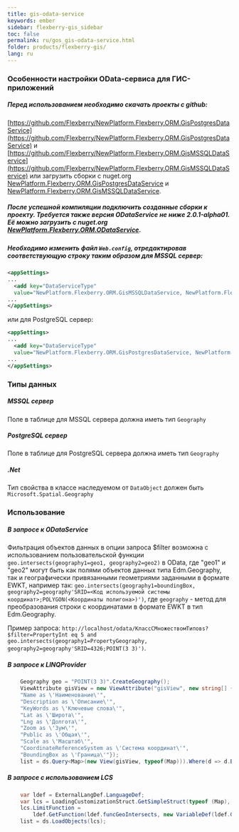 ```yaml
---
title: gis-odata-service
keywords: ember
sidebar: flexberry-gis_sidebar
toc: false
permalink: ru/gos_gis-odata-service.html
folder: products/flexberry-gis/
lang: ru
---
```


### Особенности настройки OData-сервиса для ГИС-приложений

##### Перед использованием необходимо скачать проекты с github:
[https://github.com/Flexberry/NewPlatform.Flexberry.ORM.GisPostgresDataService](https://github.com/Flexberry/NewPlatform.Flexberry.ORM.GisPostgresDataService) и 
[https://github.com/Flexberry/NewPlatform.Flexberry.ORM.GisMSSQLDataService](https://github.com/Flexberry/NewPlatform.Flexberry.ORM.GisMSSQLDataService) или загрузить сборки с nuget.org [NewPlatform.Flexberry.ORM.GisPostgresDataService](https://www.nuget.org/packages/NewPlatform.Flexberry.ORM.GisPostgresDataService) и [NewPlatform.Flexberry.ORM.GisMSSQLDataService](https://www.nuget.org/packages/NewPlatform.Flexberry.ORM.GisMSSQLDataService). 

##### После успешной компиляции подключить созданные сборки к проекту. Требуется также версия ODataService не ниже 2.0.1-alpha01. Её можно загрузить с nuget.org [NewPlatform.Flexberry.ORM.ODataService](https://www.nuget.org/packages/NewPlatform.Flexberry.ORM.ODataService/2.0.1-alpha01). 

##### Необходимо изменить файл `Web.config`, отредактировав соответствующую строку таким образом для MSSQL сервер:
```xml
<appSettings>
...
  <add key="DataServiceType" 
  value="NewPlatform.Flexberry.ORM.GisMSSQLDataService, NewPlatform.Flexberry.ORM.GisMSSQLDataService" />
...
</appSettings>
```
или для PostgreSQL сервер:
```xml
<appSettings>
...
  <add key="DataServiceType" 
  value="NewPlatform.Flexberry.ORM.GisPostgresDataService, NewPlatform.Flexberry.ORM.GisPostgresDataService" />
...
</appSettings>
```
### Типы данных
##### MSSQL сервер
Поле в таблице для MSSQL сервера должна иметь тип `Geography`
##### PostgreSQL сервер
Поле в таблице для PostgreSQL сервера должна иметь тип `Geography`
##### .Net
Тип свойства в классе наследуемом от  `DataObject` должен быть `Microsoft.Spatial.Geography`

### Использование
##### В запросе к ODataService
Фильтрация объектов данных в опции запроса $filter возможна с использованием пользовательской функции `geo.intersects(geography1=geo1, geography2=geo2)` в OData, где "geo1" и "geo2" могут быть как полями объектов данных типа Edm.Geography, так и географически привязанными геометриями заданными в формате EWKT, например так: `geo.intersects(geography1=boundingBox, geography2=geography'SRID=<Код используемой системы координат>;POLYGON(<Координаты полигона>)')`, где `geography` - метод для преобразования строки с координатами в формате EWKT в тип Edm.Geography.

Пример запроса: 
`http://localhost/odata/КлассСМножествомТиповs?$filter=PropertyInt eq 5 and geo.intersects(geography1=PropertyGeography, geography2=geography'SRID=4326;POINT(3 3)')`.

##### В запросе к LINQProvider
```c#
    Geography geo = "POINT(3 3)".CreateGeography();
    ViewAttribute gisView = new ViewAttribute("gisView", new string[] {
    "Name as \'Наименование\'",
    "Description as \'Описание\'",
    "KeyWords as \'Ключевые слова\'",
    "Lat as \'Широта\'",
    "Lng as \'Долгота\'",
    "Zoom as \'Зум\'",
    "Public as \'Общая\'",
    "Scale as \'Масштаб\'",
    "CoordinateReferenceSystem as \'Система координат\'",
    "BoundingBox as \'Граница\'"});
    list = ds.Query<Map>(new View(gisView, typeof(Map))).Where(d => d.BoundingBox.GeoIntersects(geo)).ToList();
```
##### В запросе с использованием LCS
```c#
    var ldef = ExternalLangDef.LanguageDef;
    var lcs = LoadingCustomizationStruct.GetSimpleStruct(typeof (Map), new View(gisView, typeof (Map)));
    lcs.LimitFunction =
        ldef.GetFunction(ldef.funcGeoIntersects, new VariableDef(ldef.GeographyType, "BoundingBox"), geo);
    list = ds.LoadObjects(lcs);
```
